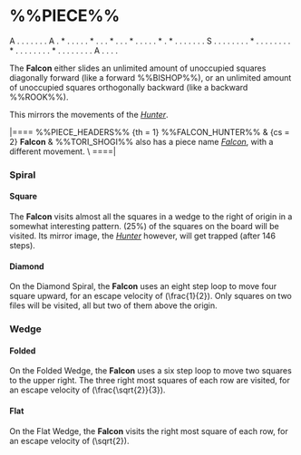 # %%PIECE%%

<div class = "movement">
A . . . . . . . A
. * . . . . . * .
. . * . . . * . .
. . . * . * . . .
. . . . S . . . .
. . . . * . . . .
. . . . * . . . .
. . . . * . . . .
. . . . A . . . .
</div>

The **Falcon** either slides an unlimited amount of unoccupied squares
diagonally forward (like a forward %%BISHOP%%), or an unlimited
amount of unoccupied squares orthogonally backward (like a 
backward %%ROOK%%).

This mirrors the movements of the [*Hunter*](hunter.html).

|====
%%PIECE_HEADERS%%
  {th = 1}  %%FALCON_HUNTER%%
& {cs = 2}  **Falcon**
&           %%TORI_SHOGI%% also has a piece name 
            [*Falcon*](drunk_elephant.html?piece=tori_falcon), with
            a different movement. \\
====|

### Spiral

#### Square

The **Falcon** visits almost all the squares in a wedge to the right
of origin in a somewhat interesting pattern. \(25\%\) of the squares
on the board will be visited. Its mirror image, the [*Hunter*](hunter.html)
however, will get trapped (after 146 steps).

#### Diamond

On the Diamond Spiral, the **Falcon** uses an eight step loop to move
four square upward, for an escape velocity of \(\frac{1}{2}\). Only
squares on two files will be visited, all but two of them above the
origin.

### Wedge

#### Folded

On the Folded Wedge, the **Falcon** uses a six step loop to move
two squares to the upper right. The three right most squares of
each row are visited, for an escape velocity of \(\frac{\sqrt{2}}{3}\).

#### Flat

On the Flat Wedge, the **Falcon** visits the right most square
of each row, for an escape velocity of \(\sqrt{2}\).

